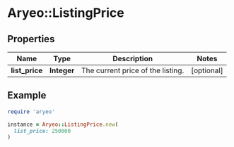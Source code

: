 # Aryeo::ListingPrice

## Properties

| Name | Type | Description | Notes |
| ---- | ---- | ----------- | ----- |
| **list_price** | **Integer** | The current price of the listing. | [optional] |

## Example

```ruby
require 'aryeo'

instance = Aryeo::ListingPrice.new(
  list_price: 250000
)
```

